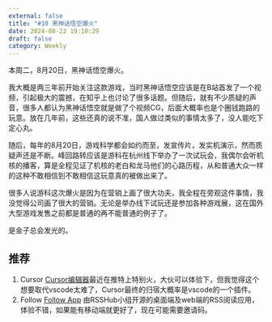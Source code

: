 ```yaml
---
external: false
title: "#10 黑神话悟空爆火"
date: 2024-08-22 19:10:29
draft: false
category: Weekly
---
```


本周二，8月20日，黑神话悟空爆火。

我大概是两三年前开始关注这款游戏，当时黑神话悟空应该是在B站首发了一个视频，引起极大的震撼，在知乎上也讨论了很多话题。但随后，就有不少质疑的声音，很多人都认为黑神话悟空就是做了个视频CG，后面大概率也是个圈钱跑路的玩意。放在几年前，这些还真的说不准，国人做过类似的事情太多了，没人能吃下定心丸。

随后，每年的8月20日，游戏科学都会如约而至，发宣传片，发实机演示，然而质疑声还是不断。峰回路转应该是游科在杭州线下举办了一次试玩会，我偶尔会听机核的播客，算是全程见证了机核的老白和龙马他们的心路历程，从和普通大众一样的这种不敢相信到不敢相信这玩意真的被做出来了。

很多人说游科这次爆火是因为在营销上画了很大功夫，我全程在旁观这件事情，我没觉得公司画了很大的营销。无论是举办线下试玩还是参加各种游戏展，这在国外大型游戏发售之前都是普通的再不能普通的例子了。

是金子总会发光的。


## 推荐
1. Cursor
[Cursor编辑器](https://www.cursor.com/)最近在推特上特别火，大伙可以体验下，但我觉得这个想要取代vscode太难了，Cursor最终的归宿大概率是vscode的一个插件。
2. Follow
[Follow App](https://web.follow.is/) 由RSSHub小组开源的桌面端及web端的RSS阅读应用，体验不错，如果能有移动端就更好了，现在可能需要邀请码。


